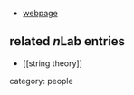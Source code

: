 

* [webpage](http://www.aei.mpg.de/~theisen/)

## related $n$Lab entries

* [[string theory]]

category: people
